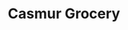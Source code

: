 ---
title: "Casmur Grocery"
url: /portland/casmur-grocery-northeast-111th-avenue/
shop: confectionery
---